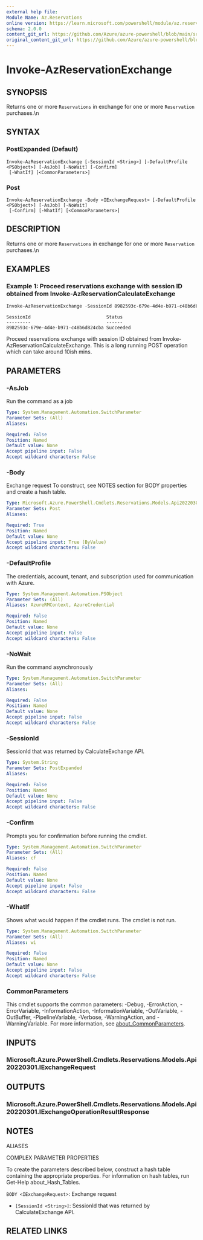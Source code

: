 ```yaml
---
external help file:
Module Name: Az.Reservations
online version: https://learn.microsoft.com/powershell/module/az.reservations/invoke-azreservationexchange
schema: 2.0.0
content_git_url: https://github.com/Azure/azure-powershell/blob/main/src/Reservations/help/Invoke-AzReservationExchange.md
original_content_git_url: https://github.com/Azure/azure-powershell/blob/main/src/Reservations/help/Invoke-AzReservationExchange.md
---
```


# Invoke-AzReservationExchange

## SYNOPSIS
Returns one or more `Reservations` in exchange for one or more `Reservation` purchases.\n

## SYNTAX

### PostExpanded (Default)
```
Invoke-AzReservationExchange [-SessionId <String>] [-DefaultProfile <PSObject>] [-AsJob] [-NoWait] [-Confirm]
 [-WhatIf] [<CommonParameters>]
```

### Post
```
Invoke-AzReservationExchange -Body <IExchangeRequest> [-DefaultProfile <PSObject>] [-AsJob] [-NoWait]
 [-Confirm] [-WhatIf] [<CommonParameters>]
```

## DESCRIPTION
Returns one or more `Reservations` in exchange for one or more `Reservation` purchases.\n

## EXAMPLES

### Example 1: Proceed reservations exchange with session ID obtained from Invoke-AzReservationCalculateExchange
```powershell
Invoke-AzReservationExchange -SessionId 8982593c-679e-4d4e-b971-c48b6d824cba
```

```output
SessionId                            Status
---------                            ------
8982593c-679e-4d4e-b971-c48b6d824cba Succeeded
```

Proceed reservations exchange with session ID obtained from Invoke-AzReservationCalculateExchange.
This is a long running POST operation which can take around 10ish mins.

## PARAMETERS

### -AsJob
Run the command as a job

```yaml
Type: System.Management.Automation.SwitchParameter
Parameter Sets: (All)
Aliases:

Required: False
Position: Named
Default value: None
Accept pipeline input: False
Accept wildcard characters: False
```

### -Body
Exchange request
To construct, see NOTES section for BODY properties and create a hash table.

```yaml
Type: Microsoft.Azure.PowerShell.Cmdlets.Reservations.Models.Api20220301.IExchangeRequest
Parameter Sets: Post
Aliases:

Required: True
Position: Named
Default value: None
Accept pipeline input: True (ByValue)
Accept wildcard characters: False
```

### -DefaultProfile
The credentials, account, tenant, and subscription used for communication with Azure.

```yaml
Type: System.Management.Automation.PSObject
Parameter Sets: (All)
Aliases: AzureRMContext, AzureCredential

Required: False
Position: Named
Default value: None
Accept pipeline input: False
Accept wildcard characters: False
```

### -NoWait
Run the command asynchronously

```yaml
Type: System.Management.Automation.SwitchParameter
Parameter Sets: (All)
Aliases:

Required: False
Position: Named
Default value: None
Accept pipeline input: False
Accept wildcard characters: False
```

### -SessionId
SessionId that was returned by CalculateExchange API.

```yaml
Type: System.String
Parameter Sets: PostExpanded
Aliases:

Required: False
Position: Named
Default value: None
Accept pipeline input: False
Accept wildcard characters: False
```

### -Confirm
Prompts you for confirmation before running the cmdlet.

```yaml
Type: System.Management.Automation.SwitchParameter
Parameter Sets: (All)
Aliases: cf

Required: False
Position: Named
Default value: None
Accept pipeline input: False
Accept wildcard characters: False
```

### -WhatIf
Shows what would happen if the cmdlet runs.
The cmdlet is not run.

```yaml
Type: System.Management.Automation.SwitchParameter
Parameter Sets: (All)
Aliases: wi

Required: False
Position: Named
Default value: None
Accept pipeline input: False
Accept wildcard characters: False
```

### CommonParameters
This cmdlet supports the common parameters: -Debug, -ErrorAction, -ErrorVariable, -InformationAction, -InformationVariable, -OutVariable, -OutBuffer, -PipelineVariable, -Verbose, -WarningAction, and -WarningVariable. For more information, see [about_CommonParameters](http://go.microsoft.com/fwlink/?LinkID=113216).

## INPUTS

### Microsoft.Azure.PowerShell.Cmdlets.Reservations.Models.Api20220301.IExchangeRequest

## OUTPUTS

### Microsoft.Azure.PowerShell.Cmdlets.Reservations.Models.Api20220301.IExchangeOperationResultResponse

## NOTES

ALIASES

COMPLEX PARAMETER PROPERTIES

To create the parameters described below, construct a hash table containing the appropriate properties. For information on hash tables, run Get-Help about_Hash_Tables.


`BODY <IExchangeRequest>`: Exchange request
  - `[SessionId <String>]`: SessionId that was returned by CalculateExchange API.

## RELATED LINKS

